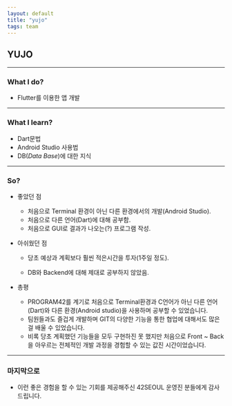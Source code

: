 ```yaml
---
layout: default
title: "yujo"
tags: team
---
```


## YUJO
---
### What I do?

- Flutter를 이용한 앱 개발

---

### What I learn?

- Dart문법
- Android Studio 사용법
- DB(*Data Base*)에 대한 지식

---

### So?

- 좋았던 점

  - 처음으로 Terminal 환경이 아닌 다른 환경에서의 개발(Android Studio).
  - 처음으로 다른 언어(Dart)에 대해 공부함.
  - 처음으로 GUI로 결과가 나오는(?) 프로그램 작성.

- 아쉬웠던 점

  - 당초 예상과 계획보다 훨씬 적은시간을 투자(1주일 정도).

  - DB와 Backend에 대해 제대로 공부하지 않았음.

- 총평

  - PROGRAM42를 계기로 처음으로 Terminal환경과 C언어가 아닌 다른 언어(Dart)와 다른 환경(Android studio)을 사용하며 공부할 수 있었습니다.
  - 팀원들과도 즐겁게 개발하며 GIT의 다양한 기능을 통한 협업에 대해서도 많은걸 배울 수 있었습니다.
  - 비록 당초 계획했던 기능들을 모두 구현하진 못 했지만 처음으로 Front ~ Back을 아우르는 전체적인 개발 과정을 경험할 수 있는 값진 시간이었습니다.

___

### 마지막으로

- 이런 좋은 경험을 할 수 있는 기회를 제공해주신 42SEOUL 운영진 분들에게 감사 드립니다.
